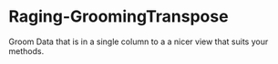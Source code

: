 # Raging-GroomingTranspose
Groom Data that is in a single column to a a nicer view that suits your methods.  
